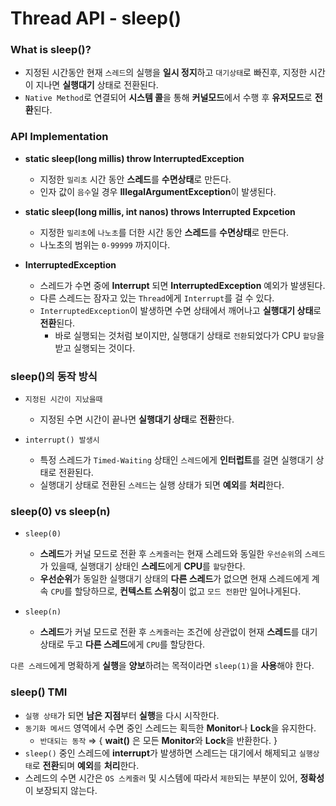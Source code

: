 # Thread API - sleep()

### What is sleep()?

- 지정된 시간동안 현재 `스레드`의 실행을 **일시 정지**하고 `대기상태`로 빠진후, 지정한 시간이 지나면 **실행대기** 상태로 전환된다.
- `Native Method`로 연결되어 **시스템 콜**을 통해 **커널모드**에서 수행 후 **유저모드**로 **전환**된다.

### API Implementation

- **static sleep(long millis) throw InterruptedException**
    - 지정한 `밀리초` 시간 동안 **스레드**를 **수면상태**로 만든다.
    - 인자 값이 `음수`일 경우 **IllegalArgumentException**이 발생된다.

- **static sleep(long millis, int nanos) throws Interrupted Expcetion**
    - 지정한 `밀리초`에 `나노초`를 더한 시간 동안 **스레드**를 **수면상태**로 만든다.
    - 나노초의 범위는 `0-99999` 까지이다.

- **InterruptedException**
    - 스레드가 수면 중에 **Interrupt** 되면 **InterruptedException** 예외가 발생된다.
    - 다른 스레드는 잠자고 있는 `Thread`에게 `Interrupt`를 걸 수 있다.
    - `InterruptedException`이 발생하면 수면 상태에서 깨어나고 **실행대기 상태**로 **전환**된다.
        - 바로 실행되는 것처럼 보이지만, 실행대기 상태로 `전환`되었다가  CPU `할당`을 받고 실행되는 것이다.

### sleep()의 동작 방식

- `지정된 시간이 지났을때`
    - 지정된 수면 시간이 끝나면 **실행대기 상태**로 **전환**한다.

- `interrupt() 발생시`
    - 특정 스레드가 `Timed-Waiting` 상태인 `스레드`에게 **인터럽트**를 걸면 실행대기 상태로 전환된다.
    - 실행대기 상태로 전환된 `스레드`는 실행 상태가 되면 **예외**를 **처리**한다.

### sleep(0) vs sleep(n)

- `sleep(0)`
    - **스레드**가 커널 모드로 전환 후 `스케줄러`는 현재 스레드와 동일한 `우선순위`의 `스레드`가 있을때, 실행대기 상태인 **스레드**에게 **CPU**를 `할당`한다.
    - **우선순위**가 동일한 실행대기 상태의 **다른 스레드**가 없으면 현재 스레드에게 계속 `CPU`를 할당하므로, **컨텍스트 스위칭**이 없고 `모드 전환`만 일어나게된다.

- `sleep(n)`
    - **스레드**가 커널 모드로 전환 후 `스케줄러`는 조건에 상관없이 현재 **스레드**를 대기상태로 두고 **다른 스레드**에게 `CPU`를 할당한다.

`다른 스레드`에게 명확하게 **실행**을 **양보**하려는 목적이라면 `sleep(1)`을 **사용**해야 한다.

### sleep() TMI

- `실행 상태`가 되면 **남은 지점**부터 **실행**을 다시 시작한다.
- `동기화 메서드` 영역에서 수면 중인 스레드는 획득한 **Monitor**나 **Lock**을 유지한다.
    - `반대되는 동작` ⇒ { **wait()** 은 모든 **Monitor**와 **Lock**을 반환한다. }
- `sleep()` 중인 스레드에 **interrupt**가 발생하면 스레드는 대기에서 해제되고 `실행상태`로 **전환**되며 **예외**를 **처리**한다.
- 스레드의 수면 시간은 `OS 스케줄러` 및 시스템에 따라서 `제한`되는 부분이 있어, **정확성**이 보장되지 않는다.
